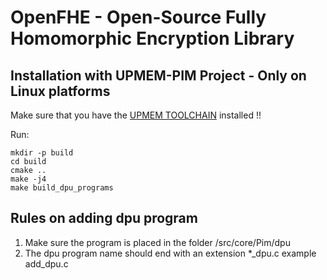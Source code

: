 OpenFHE - Open-Source Fully Homomorphic Encryption Library
=====================================

## Installation with UPMEM-PIM Project - Only on Linux platforms

Make sure that you have the [UPMEM TOOLCHAIN](https://sdk.upmem.com/stable/01_Install.html) installed !!

Run:  
```
mkdir -p build  
cd build  
cmake ..  
make -j4   
make build_dpu_programs  
```
## Rules on adding dpu program

1. Make sure the program is placed in the folder /src/core/Pim/dpu
2. The dpu program name should end with an extension *_dpu.c example add_dpu.c
